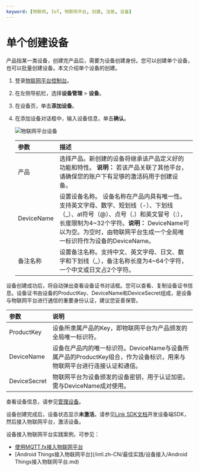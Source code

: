 ```yaml
---
keyword: [物联网, IoT, 物联网平台, 创建, 注册, 设备]
---
```


# 单个创建设备

产品指某一类设备，创建完产品后，需要为设备创建身份。您可以创建单个设备，也可以批量创建设备。本文介绍单个设备的创建。

1.  登录[物联网平台控制台](http://iot.console.aliyun.com/)。

2.  在左侧导航栏，选择**设备管理** \> **设备**。

3.  在设备页，单击**添加设备**。

4.  在添加设备对话框中，输入设备信息，单击**确认**。

    ![物联网平台设备](https://static-aliyun-doc.oss-cn-hangzhou.aliyuncs.com/assets/img/zh-CN/6445559951/p2540.png)

    |参数|描述|
    |:-|:-|
    |产品|选择产品。新创建的设备将继承该产品定义好的功能和特性。 **说明：** 若该产品关联了其他平台，请确保您的账户下有足够的激活码用于创建设备。 |
    |DeviceName|设置设备名称。 设备名称在产品内具有唯一性。支持英文字母、数字、短划线（-）、下划线（\_）、at符号（@）、点号（.）和英文冒号（:），长度限制为4~32个字符。**说明：** DeviceName可以为空。为空时，由物联网平台生成一个全局唯一标识符作为设备的DeviceName。 |
    |备注名称|设置备注名称。支持中文、英文字母、日文、数字和下划线（\_），备注名称长度为4~64个字符，一个中文或日文占2个字符。|


设备创建成功后，将自动弹出查看设备证书对话框。您可以查看、复制设备证书信息。设备证书由设备的ProductKey、DeviceName和DeviceSecret组成，是设备与物联网平台进行通信的重要身份认证，建议您妥善保管。

|参数|说明|
|:-|:-|
|ProductKey|设备所隶属产品的Key，即物联网平台为产品颁发的全局唯一标识符。|
|DeviceName|设备在产品内的唯一标识符。DeviceName与设备所属产品的ProductKey组合，作为设备标识，用来与物联网平台进行连接认证和通信。|
|DeviceSecret|物联网平台为设备颁发的设备密钥，用于认证加密。需与DeviceName成对使用。|

查看设备信息，请参见[管理设备](/intl.zh-CN/设备接入/创建设备/管理设备.md)。

设备创建完成后，设备状态显示**未激活**。请参见[Link SDK文档](https://www.alibabacloud.com/help/product/93051.htm)开发设备端SDK，然后接入物联网平台，激活设备。

设备接入物联网平台实践案例，可参见：

-   [使用MQTT.fx接入物联网平台](/intl.zh-CN/最佳实践/设备接入/使用MQTT.fx接入物联网平台.md)
-   [Android Things接入物联网平台](/intl.zh-CN/最佳实践/设备接入/Android Things接入物联网平台.md)

